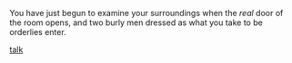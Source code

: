You have just begun to examine your surroundings when the *real* door of the room opens, and two burly men dressed as what you take to be orderlies enter.

[talk](talk-orderlies.md)
